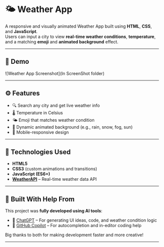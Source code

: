 # 🌤️ Weather App

A responsive and visually animated Weather App built using **HTML**, **CSS**, and **JavaScript**.  
Users can input a city to view **real-time weather conditions**, **temperature**, and a matching **emoji** and **animated background** effect.

---

## 📸 Demo

![Weather App Screenshot](In ScreenShot folder)  

---

## ⚙️ Features

- 🔍 Search any city and get live weather info
- 🌡️ Temperature in Celsius
- 🌤️ Emoji that matches weather condition
- 🎨 Dynamic animated background (e.g., rain, snow, fog, sun)
- 📱 Mobile-responsive design

---

## 🚀 Technologies Used

- **HTML5**
- **CSS3** (custom animations and transitions)
- **JavaScript (ES6+)**
- **[WeatherAPI](https://www.weatherapi.com/docs/)** – Real-time weather data API

---

## 🧠 Built With Help From

This project was **fully developed using AI tools**:
- 🤖 [ChatGPT](https://chat.openai.com) – For generating UI ideas, code, and weather condition logic
- 🤝 [GitHub Copilot](https://github.com/features/copilot) – For autocompletion and in-editor coding help

Big thanks to both for making development faster and more creative!

---
